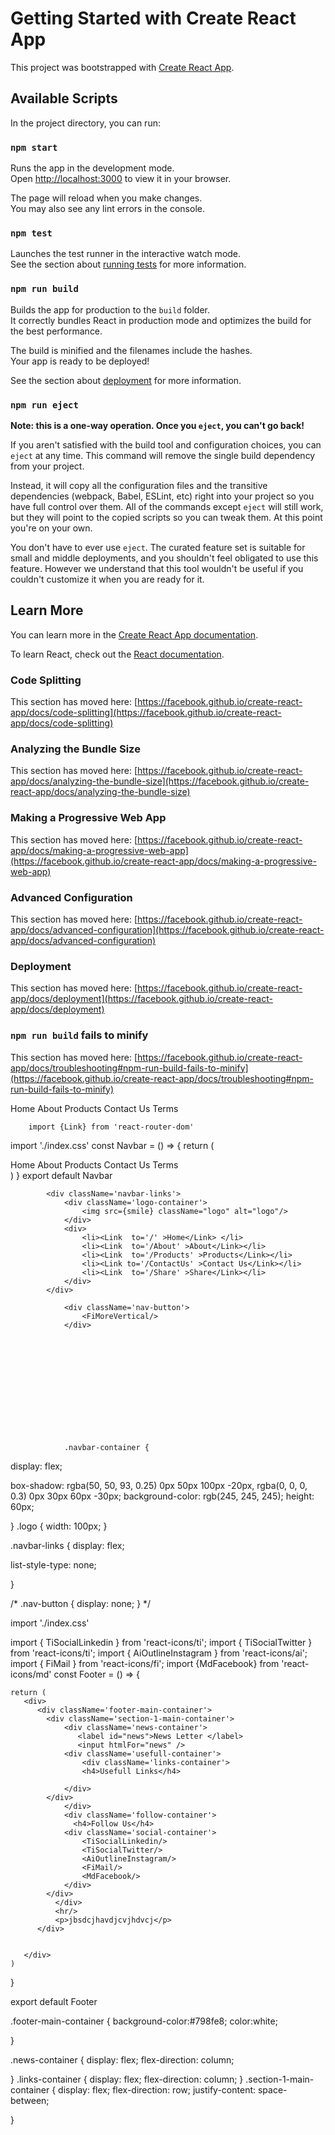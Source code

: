 # Getting Started with Create React App

This project was bootstrapped with [Create React App](https://github.com/facebook/create-react-app).

## Available Scripts

In the project directory, you can run:

### `npm start`

Runs the app in the development mode.\
Open [http://localhost:3000](http://localhost:3000) to view it in your browser.

The page will reload when you make changes.\
You may also see any lint errors in the console.

### `npm test`

Launches the test runner in the interactive watch mode.\
See the section about [running tests](https://facebook.github.io/create-react-app/docs/running-tests) for more information.

### `npm run build`

Builds the app for production to the `build` folder.\
It correctly bundles React in production mode and optimizes the build for the best performance.

The build is minified and the filenames include the hashes.\
Your app is ready to be deployed!

See the section about [deployment](https://facebook.github.io/create-react-app/docs/deployment) for more information.

### `npm run eject`

**Note: this is a one-way operation. Once you `eject`, you can't go back!**

If you aren't satisfied with the build tool and configuration choices, you can `eject` at any time. This command will remove the single build dependency from your project.

Instead, it will copy all the configuration files and the transitive dependencies (webpack, Babel, ESLint, etc) right into your project so you have full control over them. All of the commands except `eject` will still work, but they will point to the copied scripts so you can tweak them. At this point you're on your own.

You don't have to ever use `eject`. The curated feature set is suitable for small and middle deployments, and you shouldn't feel obligated to use this feature. However we understand that this tool wouldn't be useful if you couldn't customize it when you are ready for it.

## Learn More

You can learn more in the [Create React App documentation](https://facebook.github.io/create-react-app/docs/getting-started).

To learn React, check out the [React documentation](https://reactjs.org/).

### Code Splitting

This section has moved here: [https://facebook.github.io/create-react-app/docs/code-splitting](https://facebook.github.io/create-react-app/docs/code-splitting)

### Analyzing the Bundle Size

This section has moved here: [https://facebook.github.io/create-react-app/docs/analyzing-the-bundle-size](https://facebook.github.io/create-react-app/docs/analyzing-the-bundle-size)

### Making a Progressive Web App

This section has moved here: [https://facebook.github.io/create-react-app/docs/making-a-progressive-web-app](https://facebook.github.io/create-react-app/docs/making-a-progressive-web-app)

### Advanced Configuration

This section has moved here: [https://facebook.github.io/create-react-app/docs/advanced-configuration](https://facebook.github.io/create-react-app/docs/advanced-configuration)

### Deployment

This section has moved here: [https://facebook.github.io/create-react-app/docs/deployment](https://facebook.github.io/create-react-app/docs/deployment)

### `npm run build` fails to minify

This section has moved here: [https://facebook.github.io/create-react-app/docs/troubleshooting#npm-run-build-fails-to-minify](https://facebook.github.io/create-react-app/docs/troubleshooting#npm-run-build-fails-to-minify)




<div className='navbar-main-container'>
           <div className='navbar-container'>
             <Link to='/' >Home</Link>
             <Link  to='/About' >About</Link>
             <Link  to='/Products' >Products</Link>
             <Link  to='/ContactUs' >Contact Us</Link>
             <Link  to='/Terms' >Terms</Link>
           </div>
        </div>















        import {Link} from 'react-router-dom'
import './index.css'
const Navbar = () => {
    return (
        <div className='navbar-main-container'>
           <div className='navbar-container'>
             <Link to='/' >Home</Link>
             <Link  to='/About' >About</Link>
             <Link  to='/Products' >Products</Link>
             <Link  to='/ContactUs' >Contact Us</Link>
             <Link  to='/Terms' >Terms</Link>
           </div>
        </div>
    )
}
export default Navbar













<div className='navbar-main-container'>
            <div className='navbar-container'>
               
            <div className='navbar-links'>
                <div className='logo-container'>
                    <img src={smile} className="logo" alt="logo"/>
                </div>
                <div>
                    <li><Link  to='/' >Home</Link> </li>
                    <li><Link  to='/About' >About</Link></li>
                    <li><Link  to='/Products' >Products</Link></li>
                    <li><Link to='/ContactUs' >Contact Us</Link></li>
                    <li><Link  to='/Share' >Share</Link></li>
                </div>    
            </div>
            
                <div className='nav-button'>
                    <FiMoreVertical/>
                </div>













                .navbar-container {
  display: flex;
  
  box-shadow: rgba(50, 50, 93, 0.25) 0px 50px 100px -20px, rgba(0, 0, 0, 0.3) 0px 30px 60px -30px;
  background-color: rgb(245, 245, 245);
  height: 60px;
  
}
.logo {
  width: 100px;
}

.navbar-links {
  display: flex;
 
  list-style-type: none;
  
}

/* .nav-button {
  display: none;
} */






































import './index.css'

import { TiSocialLinkedin } from 'react-icons/ti';
import { TiSocialTwitter } from 'react-icons/ti';
import { AiOutlineInstagram } from 'react-icons/ai';
import { FiMail } from 'react-icons/fi';
import {MdFacebook} from 'react-icons/md'
const Footer = () => {

    return (
       <div>
          <div className='footer-main-container'>
            <div className='section-1-main-container'>
                <div className='news-container'>
                   <label id="news">News Letter </label>
                   <input htmlFor="news" />
                <div className='usefull-container'>
                    <div className='links-container'>
                    <h4>Usefull Links</h4>
                    
                </div>
            </div>
                </div> 
                <div className='follow-container'>
                  <h4>Follow Us</h4>
                <div className='social-container'>
                    <TiSocialLinkedin/>
                    <TiSocialTwitter/>
                    <AiOutlineInstagram/>
                    <FiMail/>
                    <MdFacebook/>
                </div>
            </div>
              </div>
              <hr/>
              <p>jbsdcjhavdjcvjhdvcj</p>
          </div>
        
       
       </div>
    )
}

export default Footer

.footer-main-container {
    background-color:#798fe8;
    color:white;
    
}

.news-container {
    display: flex;
    flex-direction: column;
    
}
.links-container {
    display: flex;
    flex-direction: column;
}
.section-1-main-container {
    display: flex;
    flex-direction: row;
    justify-content: space-between;
    
}
